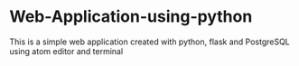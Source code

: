 # Web-Application-using-python
This is a simple web application created with python, flask and PostgreSQL using atom editor and terminal
